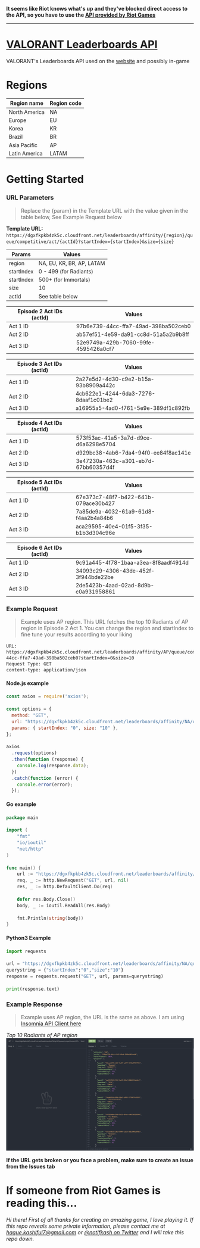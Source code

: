 **It seems like Riot knows what's up and they've blocked direct access to the API, so you have to use the [API provided by Riot Games](https://developer.riotgames.com/apis#val-ranked-v1/GET_getLeaderboard)**

--------------------------------------------------------------------------

# [VALORANT Leaderboards API](https://playvalorant.com/en-us/leaderboards)

VALORANT's Leaderboards API used on the [website](https://playvalorant.com) and possibly in-game

# Regions

| Region name   | Region code |
| ------------- | ----------- |
| North America | NA          |
| Europe        | EU          |
| Korea         | KR          |
| Brazil        | BR          |
| Asia Pacific  | AP          |
| Latin America | LATAM       |

# Getting Started

### URL Parameters
> Replace the {param} in the Template URL with the value given in the table below, See Example Request below

**Template URL:** `https://dgxfkpkb4zk5c.cloudfront.net/leaderboards/affinity/{region}/queue/competitive/act/{actId}?startIndex={startIndex}&size={size}`

| Params     | Values                    |
| ---------- | ------------------------- |
| region     | NA, EU, KR, BR, AP, LATAM |
| startIndex | 0 - 499 (for Radiants)    |
| startIndex | 500+ (for Immortals)      |
| size       | 10                        |
| actId      | See table below           |

| Episode 2 Act IDs (actId) | Values                               |
| ------------------------- | ------------------------------------ |
| Act 1 ID                  | 97b6e739-44cc-ffa7-49ad-398ba502ceb0 |
| Act 2 ID                  | ab57ef51-4e59-da91-cc8d-51a5a2b9b8ff |
| Act 3 ID                  | 52e9749a-429b-7060-99fe-4595426a0cf7 |

| Episode 3 Act IDs (actId) | Values                               |
| ------------------------- | ------------------------------------ |
| Act 1 ID                  | 2a27e5d2-4d30-c9e2-b15a-93b8909a442c |
| Act 2 ID                  | 4cb622e1-4244-6da3-7276-8daaf1c01be2 |
| Act 3 ID                  | a16955a5-4ad0-f761-5e9e-389df1c892fb |

| Episode 4 Act IDs (actId) | Values                               |
| ------------------------- | ------------------------------------ |
| Act 1 ID                  | 573f53ac-41a5-3a7d-d9ce-d6a6298e5704 |
| Act 2 ID                  | d929bc38-4ab6-7da4-94f0-ee84f8ac141e |
| Act 3 ID                  | 3e47230a-463c-a301-eb7d-67bb60357d4f |

| Episode 5 Act IDs (actId) | Values                               |
| ------------------------- | ------------------------------------ |
| Act 1 ID                  | 67e373c7-48f7-b422-641b-079ace30b427 |
| Act 2 ID                  | 7a85de9a-4032-61a9-61d8-f4aa2b4a84b6 |
| Act 3 ID                  | aca29595-40e4-01f5-3f35-b1b3d304c96e |

| Episode 6 Act IDs (actId) | Values                               |
| ------------------------- | ------------------------------------ |
| Act 1 ID                  | 9c91a445-4f78-1baa-a3ea-8f8aadf4914d |
| Act 2 ID                  | 34093c29-4306-43de-452f-3f944bde22be |
| Act 3 ID                  | 2de5423b-4aad-02ad-8d9b-c0a931958861 |

### Example Request

> Example uses AP region. This URL fetches the top 10 Radiants of AP region in Episode 2 Act 1. You can change the region and startIndex to fine tune your results according to your liking

```
URL: https://dgxfkpkb4zk5c.cloudfront.net/leaderboards/affinity/AP/queue/competitive/act/97b6e739-44cc-ffa7-49ad-398ba502ceb0?startIndex=0&size=10
Request Type: GET
content-type: application/json
```

#### Node.js example

```js
const axios = require('axios');

const options = {
  method: "GET",
  url: "https://dgxfkpkb4zk5c.cloudfront.net/leaderboards/affinity/NA/queue/competitive/act/67e373c7-48f7-b422-641b-079ace30b427",
  params: { startIndex: "0", size: "10" },
};

axios
  .request(options)
  .then(function (response) {
    console.log(response.data);
  })
  .catch(function (error) {
    console.error(error);
  });

```

#### Go example

```go
package main

import (
	"fmt"
	"io/ioutil"
	"net/http"
)

func main() {
	url := "https://dgxfkpkb4zk5c.cloudfront.net/leaderboards/affinity/NA/queue/competitive/act/67e373c7-48f7-b422-641b-079ace30b427?startIndex=0&size=10"
	req, _ := http.NewRequest("GET", url, nil)
	res, _ := http.DefaultClient.Do(req)

	defer res.Body.Close()
	body, _ := ioutil.ReadAll(res.Body)

	fmt.Println(string(body))
}
```

#### Python3 Example

```python
import requests

url = "https://dgxfkpkb4zk5c.cloudfront.net/leaderboards/affinity/NA/queue/competitive/act/67e373c7-48f7-b422-641b-079ace30b427"
querystring = {"startIndex":"0","size":"10"}
response = requests.request("GET", url, params=querystring)

print(response.text)
```



#### 

### Example Response

> Example uses AP region, the URL is the same as above. I am using [Insomnia API Client here](https://github.com/Kong/insomnia)

_Top 10 Radiants of AP region_
![Top 10 Radiants of AP as of January 21, 2021 2320 IST](img/ap-radiants-top10.png)

**If the URL gets broken or you face a problem, make sure to create an issue from the Issues tab**

# If someone from Riot Games is reading this...

_Hi there! First of all thanks for creating an amazing game, I love playing it. If this repo reveals some private information, please contact me at [haque.kashiful7@gmail.com](mailto:haque.kashiful7@gmail.com) or [@notifkash on Twitter](https://twitter.com/notifkash) and I will take this repo down._
